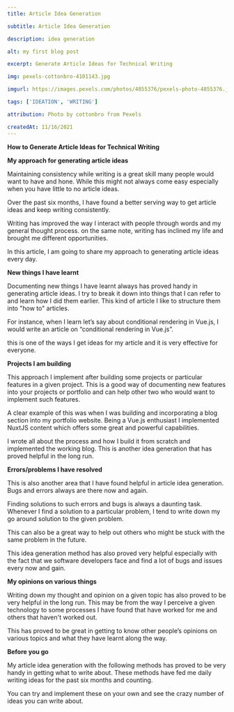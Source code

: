 ```yaml
---
title: Article Idea Generation

subtitle: Article Idea Generation

description: idea generation

alt: my first blog post

excerpt: Generate Article Ideas for Technical Writing

img: pexels-cottonbro-4101143.jpg

imgurl: https://images.pexels.com/photos/4855376/pexels-photo-4855376.jpeg?auto=compress&cs=tinysrgb&w=1260&h=750&dpr=1

tags: ['IDEATION', 'WRITING']

attribution: Photo by cottonbro from Pexels

createdAt: 11/16/2021
---
```


**How to Generate Article Ideas for Technical Writing**

**My approach for generating article ideas**

Maintaining consistency while writing is a great skill many people would want to have and hone. While this might not always come easy especially when you have little to no article ideas.

Over the past six months, I have found a better serving way to get article ideas and keep writing consistently.

Writing has improved the way I interact with people through words and my general thought process. on the same note, writing has inclined my life and brought me different opportunities.

In this article, I am going to share my approach to generating article ideas every day.

**New things I have learnt**

Documenting new things I have learnt always has proved handy in generating article ideas. I try to break it down into things that I can refer to and learn how I did them earlier. This kind of article I like to structure them into "how to" articles.

For instance, when I learn let’s say about conditional rendering in Vue.js, I would write an article on “conditional rendering in Vue.js”.

this is one of the ways I get ideas for my article and it is very effective for everyone.

**Projects I am building**

This approach I implement after building some projects or particular features in a given project. This is a good way of documenting new features into your projects or portfolio and can help other two who would want to implement such features.

A clear example of this was when I was building and incorporating a blog section into my portfolio website. Being a Vue.js enthusiast I implemented NuxtJS content which offers some great and powerful capabilities.

I wrote all about the process and how I build it from scratch and implemented the working blog. This is another idea generation that has proved helpful in the long run.

**Errors/problems I have resolved**

This is also another area that I have found helpful in article idea generation. Bugs and errors always are there now and again.

Finding solutions to such errors and bugs is always a daunting task.
Whenever I find a solution to a particular problem, I tend to write down my go around solution to the given problem.

This can also be a great way to help out others who might be stuck with the same problem in the future.

This idea generation method has also proved very helpful especially with the fact that we software developers face and find a lot of bugs and issues every now and gain.

**My opinions on various things**

Writing down my thought and opinion on a given topic has also proved to be very helpful in the long run. This may be from the way I perceive a given technology to some processes I have found that have worked for me and others that haven't worked out.

This has proved to be great in getting to know other people’s opinions on various topics and what they have learnt along the way.

**Before you go**

My article idea generation with the following methods has proved to be very handy in getting what to write about. These methods have fed me daily writing ideas for the past six months and counting.

You can try and implement these on your own and see the crazy number of ideas you can write about.
